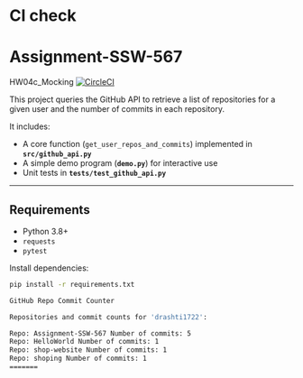 # CI check
# Assignment-SSW-567
 HW04c_Mocking
[![CircleCI](https://dl.circleci.com/status-badge/img/gh/drashti1722/Assignment-SSW-567/tree/main.svg?style=svg)](https://dl.circleci.com/status-badge/redirect/gh/drashti1722/Assignment-SSW-567/tree/main)

This project queries the GitHub API to retrieve a list of repositories for a given user and the number of commits in each repository.  

It includes:
- A core function (`get_user_repos_and_commits`) implemented in **`src/github_api.py`**  
- A simple demo program (**`demo.py`**) for interactive use  
- Unit tests in **`tests/test_github_api.py`**

---

## Requirements
- Python 3.8+
- `requests`
- `pytest`

Install dependencies:
```bash
pip install -r requirements.txt

GitHub Repo Commit Counter

Repositories and commit counts for 'drashti1722':

Repo: Assignment-SSW-567 Number of commits: 5
Repo: HelloWorld Number of commits: 1
Repo: shop-website Number of commits: 1
Repo: shoping Number of commits: 1
=======


